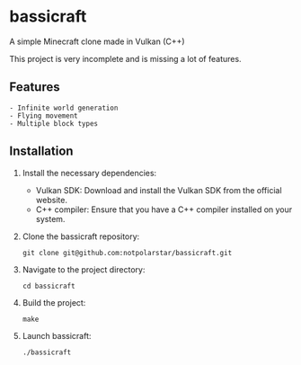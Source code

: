 # bassicraft
A simple Minecraft clone made in Vulkan (C++)

This project is very incomplete and is missing a lot of features.

## Features

    - Infinite world generation
    - Flying movement
    - Multiple block types

## Installation

1. Install the necessary dependencies:
    - Vulkan SDK: Download and install the Vulkan SDK from the official website.
    - C++ compiler: Ensure that you have a C++ compiler installed on your system.

2. Clone the bassicraft repository:
    ```
    git clone git@github.com:notpolarstar/bassicraft.git
    ```

3. Navigate to the project directory:
    ```
    cd bassicraft
    ```

4. Build the project:
    ```
    make
    ```

5. Launch bassicraft:
    ```
    ./bassicraft
    ```
